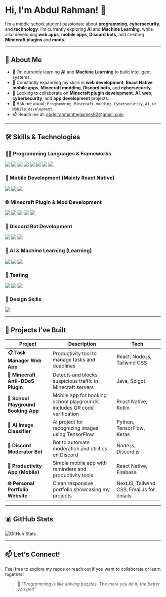 # Hi, I'm Abdul Rahman! 👋

I’m a middle school student passionate about **programming**, **cybersecurity**, and **technology**. I’m currently exploring **AI** and **Machine Learning**, while also developing **web apps**, **mobile apps**, **Discord bots**, and creating **Minecraft plugins** and **mods**.

---

## 🚀 About Me
- 🔭 I’m currently learning **AI** and **Machine Learning** to build intelligent systems.
- 🌱 Constantly expanding my skills in **web development**, **React Native mobile apps**, **Minecraft modding**, **Discord bots**, and **cybersecurity**.
- 👯 Looking to collaborate on **Minecraft plugin development**, **AI**, **web**, **cybersecurity**, and **app development** projects.
- 💬 Ask me about: `Programming`, `Minecraft modding`, `Cybersecurity`, `AI`, or `Mobile development`.
- 📫 Reach me at: [abdelrahmanthegames82@gmail.com](mailto:abdelrahmanthegames82@gmail.com)

---

## 🛠️ Skills & Technologies

### 👨‍💻 Programming Languages & Frameworks
<p>
  <img src="https://img.shields.io/badge/Java-%23ED8B00?style=for-the-badge&logo=openjdk&logoColor=white" />
  <img src="https://img.shields.io/badge/Python-3670A0?style=for-the-badge&logo=python&logoColor=white" />
  <img src="https://img.shields.io/badge/HTML5-E34F26?style=for-the-badge&logo=html5&logoColor=white" />
  <img src="https://img.shields.io/badge/CSS3-1572B6?style=for-the-badge&logo=css3&logoColor=white" />
  <img src="https://img.shields.io/badge/JavaScript-F7DF1E?style=for-the-badge&logo=javascript&logoColor=black" />
  <img src="https://img.shields.io/badge/React-20232A?style=for-the-badge&logo=react&logoColor=61DAFB" />
  <img src="https://img.shields.io/badge/TypeScript-007ACC?style=for-the-badge&logo=typescript&logoColor=white" />
  <img src="https://img.shields.io/badge/Next.js-000000?style=for-the-badge&logo=next.js&logoColor=white" />
</p>

### 📱 Mobile Development (Mainly React Native)
<p>
  <img src="https://img.shields.io/badge/React_Native-20232A?style=for-the-badge&logo=react&logoColor=61DAFB" />
  <img src="https://img.shields.io/badge/Flutter-02569B?style=for-the-badge&logo=flutter&logoColor=white" />
  <img src="https://img.shields.io/badge/Kotlin-7F52FF?style=for-the-badge&logo=kotlin&logoColor=white" />
</p>

### 🌐 Minecraft Plugin & Mod Development
<p>
  <img src="https://img.shields.io/badge/Spigot-FFA500?style=for-the-badge&logo=spigotmc&logoColor=white" />
  <img src="https://img.shields.io/badge/Bukkit-FF9900?style=for-the-badge" />
  <img src="https://img.shields.io/badge/Paper-ffffff?style=for-the-badge&logo=paper&logoColor=black" />
  <img src="https://img.shields.io/badge/Forge-333333?style=for-the-badge" />
  <img src="https://img.shields.io/badge/Fabric-5F5F5F?style=for-the-badge" />
</p>

### 🤖 Discord Bot Development
<p>
  <img src="https://img.shields.io/badge/Node.js-339933?style=for-the-badge&logo=node.js&logoColor=white" />
  <img src="https://img.shields.io/badge/Discord.js-5865F2?style=for-the-badge&logo=discord&logoColor=white" />
  <img src="https://img.shields.io/badge/Discord.py-7289DA?style=for-the-badge&logo=discord&logoColor=white" />
</p>

### 🧠 AI & Machine Learning (Learning)
<p>
  <img src="https://img.shields.io/badge/TensorFlow-FF6F00?style=for-the-badge&logo=tensorflow&logoColor=white" />
  <img src="https://img.shields.io/badge/Keras-D00000?style=for-the-badge&logo=keras&logoColor=white" />
  <img src="https://img.shields.io/badge/Scikit--learn-F7931E?style=for-the-badge&logo=scikit-learn&logoColor=white" />
</p>

### 🧪 Testing
<p>
  <img src="https://img.shields.io/badge/Manual Testing-blue?style=for-the-badge" />
  <img src="https://img.shields.io/badge/Automation Testing-green?style=for-the-badge" />
  <img src="https://img.shields.io/badge/UI/UX Testing-purple?style=for-the-badge" />
</p>

### 🎨 Design Skills
<p>
  <img src="https://img.shields.io/badge/Figma-F24E1E?style=for-the-badge&logo=figma&logoColor=white" />
</p>

---

## 💼 Projects I’ve Built

| Project | Description | Tech |
|--------|-------------|------|
| **📋 Task Manager Web App** | Productivity tool to manage tasks and deadlines | React, Node.js, Tailwind CSS |
| **🧩 Minecraft Anti-DDoS Plugin** | Detects and blocks suspicious traffic in Minecraft servers | Java, Spigot |
| **🔧 School Playground Booking App** | Mobile app for booking school playgrounds, includes QR code verification | React Native, Kotlin |
| **🧠 AI Image Classifier** | AI project for recognizing images using TensorFlow | Python, TensorFlow, Keras |
| **🤖 Discord Moderator Bot** | Bot to automate moderation and utilities on Discord | Node.js, Discord.js |
| **📱 Productivity App (Mobile)** | Simple mobile app with reminders and productivity tools | React Native, Firebase |
| **🌐 Personal Portfolio Website** | Clean responsive portfolio showcasing my projects | NextJS, Tailwind CSS, EmailJs for emails |

---

## 📊 GitHub Stats
![GitHub Stats](https://github-readme-stats.vercel.app/api?username=AbdulRahman&show_icons=true&theme=radical)

---

## 📫 Let's Connect!
Feel free to explore my repos or reach out if you want to collaborate or learn together!

> 🧩 *"Programming is like solving puzzles. The more you do it, the better you get!"*
